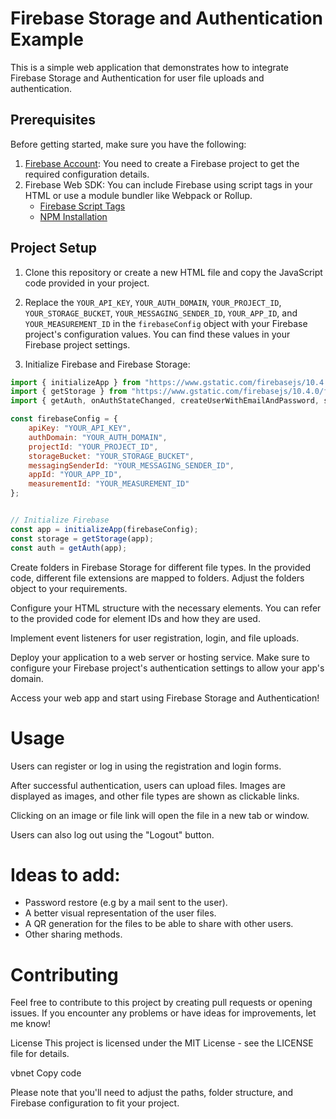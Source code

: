 # Firebase Storage and Authentication Example

This is a simple web application that demonstrates how to integrate Firebase Storage and Authentication for user file uploads and authentication.

## Prerequisites

Before getting started, make sure you have the following:

1. [Firebase Account](https://firebase.google.com/): You need to create a Firebase project to get the required configuration details.
2. Firebase Web SDK: You can include Firebase using script tags in your HTML or use a module bundler like Webpack or Rollup.
   - [Firebase Script Tags](https://firebase.google.com/docs/web/setup#script-tags)
   - [NPM Installation](https://www.npmjs.com/package/firebase)

## Project Setup

1. Clone this repository or create a new HTML file and copy the JavaScript code provided in your project.

2. Replace the `YOUR_API_KEY`, `YOUR_AUTH_DOMAIN`, `YOUR_PROJECT_ID`, `YOUR_STORAGE_BUCKET`, `YOUR_MESSAGING_SENDER_ID`, `YOUR_APP_ID`, and `YOUR_MEASUREMENT_ID` in the `firebaseConfig` object with your Firebase project's configuration values. You can find these values in your Firebase project settings.

3. Initialize Firebase and Firebase Storage:

```javascript
import { initializeApp } from "https://www.gstatic.com/firebasejs/10.4.0/firebase-app.js";
import { getStorage } from "https://www.gstatic.com/firebasejs/10.4.0/firebase-storage.js";
import { getAuth, onAuthStateChanged, createUserWithEmailAndPassword, signInWithEmailAndPassword, signOut } from "https://www.gstatic.com/firebasejs/10.4.0/firebase-auth.js";

const firebaseConfig = {
	apiKey: "YOUR_API_KEY",
	authDomain: "YOUR_AUTH_DOMAIN",
	projectId: "YOUR_PROJECT_ID",
	storageBucket: "YOUR_STORAGE_BUCKET",
	messagingSenderId: "YOUR_MESSAGING_SENDER_ID",
	appId: "YOUR_APP_ID",
	measurementId: "YOUR_MEASUREMENT_ID"
};


// Initialize Firebase
const app = initializeApp(firebaseConfig);
const storage = getStorage(app);
const auth = getAuth(app);
```

Create folders in Firebase Storage for different file types. In the provided code, different file extensions are mapped to folders. Adjust the folders object to your requirements.

Configure your HTML structure with the necessary elements. You can refer to the provided code for element IDs and how they are used.

Implement event listeners for user registration, login, and file uploads.

Deploy your application to a web server or hosting service. Make sure to configure your Firebase project's authentication settings to allow your app's domain.

Access your web app and start using Firebase Storage and Authentication!

# Usage
Users can register or log in using the registration and login forms.

After successful authentication, users can upload files. Images are displayed as images, and other file types are shown as clickable links.

Clicking on an image or file link will open the file in a new tab or window.

Users can also log out using the "Logout" button.

# Ideas to add:
- Password restore (e.g by a mail sent to the user).
- A better visual representation of the user files.
- A QR generation for the files to be able to share with other users.
- Other sharing methods.
# Contributing
Feel free to contribute to this project by creating pull requests or opening issues. If you encounter any problems or have ideas for improvements, let me know!

License
This project is licensed under the MIT License - see the LICENSE file for details.

vbnet
Copy code

Please note that you'll need to adjust the paths, folder structure, and Firebase configuration to fit your project.


